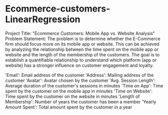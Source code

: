 # Ecommerce-customers-LinearRegression
Project Title: "Ecommerce Customers: Mobile App vs. Website Analysis"
Problem Statement:
The problem is to determine whether the E-Commerce firm should focus more on its mobile app or website. This can be achieved by analyzing the relationship between the time spent on the mobile app or website and the length of the membership of the customers. The goal is to establish a quantifiable relationship to understand which platform (app or website) has a stronger influence on customer engagement and loyalty.

'Email': Email address of the customer
'Address': Mailing address of the customer
'Avatar': Avatar chosen by the customer
'Avg. Session Length': Average duration of the customer's sessions in minutes
'Time on App': Time spent by the customer on the mobile app in minutes
'Time on Website': Time spent by the customer on the website in minutes
'Length of Membership': Number of years the customer has been a member
'Yearly Amount Spent': Total amount spent by the customer in a year
